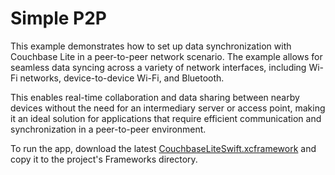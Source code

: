 # Simple P2P

This example demonstrates how to set up data synchronization with Couchbase Lite in a peer-to-peer network scenario. The example allows for seamless data syncing across a variety of network interfaces, including Wi-Fi networks, device-to-device Wi-Fi, and Bluetooth.

This enables real-time collaboration and data sharing between nearby devices without the need for an intermediary server or access point, making it an ideal solution for applications that require efficient communication and synchronization in a peer-to-peer environment.

To run the app, download the latest [CouchbaseLiteSwift.xcframework](https://www.couchbase.com/downloads/?family=couchbase-lite) and copy it to the project's Frameworks directory.
